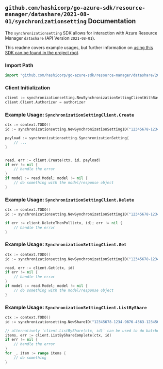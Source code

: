 
## `github.com/hashicorp/go-azure-sdk/resource-manager/datashare/2021-08-01/synchronizationsetting` Documentation

The `synchronizationsetting` SDK allows for interaction with Azure Resource Manager `datashare` (API Version `2021-08-01`).

This readme covers example usages, but further information on [using this SDK can be found in the project root](https://github.com/hashicorp/go-azure-sdk/tree/main/docs).

### Import Path

```go
import "github.com/hashicorp/go-azure-sdk/resource-manager/datashare/2021-08-01/synchronizationsetting"
```


### Client Initialization

```go
client := synchronizationsetting.NewSynchronizationSettingClientWithBaseURI("https://management.azure.com")
client.Client.Authorizer = authorizer
```


### Example Usage: `SynchronizationSettingClient.Create`

```go
ctx := context.TODO()
id := synchronizationsetting.NewSynchronizationSettingID("12345678-1234-9876-4563-123456789012", "example-resource-group", "accountValue", "shareValue", "synchronizationSettingValue")

payload := synchronizationsetting.SynchronizationSetting{
	// ...
}


read, err := client.Create(ctx, id, payload)
if err != nil {
	// handle the error
}
if model := read.Model; model != nil {
	// do something with the model/response object
}
```


### Example Usage: `SynchronizationSettingClient.Delete`

```go
ctx := context.TODO()
id := synchronizationsetting.NewSynchronizationSettingID("12345678-1234-9876-4563-123456789012", "example-resource-group", "accountValue", "shareValue", "synchronizationSettingValue")

if err := client.DeleteThenPoll(ctx, id); err != nil {
	// handle the error
}
```


### Example Usage: `SynchronizationSettingClient.Get`

```go
ctx := context.TODO()
id := synchronizationsetting.NewSynchronizationSettingID("12345678-1234-9876-4563-123456789012", "example-resource-group", "accountValue", "shareValue", "synchronizationSettingValue")

read, err := client.Get(ctx, id)
if err != nil {
	// handle the error
}
if model := read.Model; model != nil {
	// do something with the model/response object
}
```


### Example Usage: `SynchronizationSettingClient.ListByShare`

```go
ctx := context.TODO()
id := synchronizationsetting.NewShareID("12345678-1234-9876-4563-123456789012", "example-resource-group", "accountValue", "shareValue")

// alternatively `client.ListByShare(ctx, id)` can be used to do batched pagination
items, err := client.ListByShareComplete(ctx, id)
if err != nil {
	// handle the error
}
for _, item := range items {
	// do something
}
```
